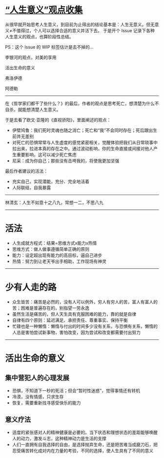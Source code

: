 # [“人生意义”观点收集](https://github.com/zzy131250/gitblog/issues/7)

从很早就开始思考人生意义，到目前为止得出的结论基本是：人生无意义。但无意义≠不值得过，个人可以选择合适的意义并活下去。
于是开个 Issue 记录下各种人生意义的观点，也算阶段性总结。

PS：这个 Issue 的 WIP 标签估计是去不掉的...

李银河的观点，对美的享用

活出生命的意义

弗洛伊德

阿德勒

---

在《哲学家们都干了些什么？》的最后，作者的观点是思考死亡，想清楚为什么不自杀，就能想清楚人生意义。

于是去看了欧文·亚隆的《直视骄阳》，里面阐述的观点：

- 伊壁鸠鲁：我们死时灵魂也随之消亡；死亡和“我”不会同时存在；死后跟出生前并无差别
- 对死亡的恐惧常常与人生虚度的感觉紧密相关，觉醒体验把我们从日常琐事中拉出来，拉进本真的存在之中。通过波动影响，你的生命直接或间接对他人产生重要影响，这可以减少死亡焦虑
- 尼采：成为你自己；那些没有击垮我的，将使我更加坚强

最后作者建议的活法：

- 充实自己，实现潜能，充分、完全地活着
- 人际联结，自我暴露

---

林清玄：人生不如意十之八九，常想一二，不思八九

---

# 活法
- 人生成就方程式：结果=思维方式x能力x热情
- 思维方式：做人做事遵循简单正确的原则
- 能力：设定超出现有能力的高目标，逼自己进步
- 热情：努力到让老天爷出手相助，工作现场有神灵

---

# 少有人走的路
- 众生皆苦：痛苦是必然的，没有人可以例外，穷人有穷人的苦，富人有富人的苦；困难是普遍存在的，别指望一劳永逸
- 虽然生活是痛苦的，但人天生具有克服困难的能力，靠的就是自律
- 自律有四个原则：延迟满足、承担责任、尊重事实、保持平衡
- 忙碌也是一种懒惰：懒惰与付出的时间多少没有关系，与恐惧有关系，懒惰的人总是害怕尝试新事物，害怕改变，因为尝试和改变都需要付出努力

---

# 活出生命的意义
## 集中营犯人的心理发展
- 恐惧，不知道下一秒的死活；但会“暂时性迷惑”，觉得事情还有转机
- 冷漠，没有情感，只求生存
- 恢复，需要重新找寻感受快乐的能力

## 意义疗法
- 适度的紧张感对人的精神健康是必要的。当下状态和理想状态的差距能够唤醒人的动力，激发斗志，这种精神动力是生活的支撑
- 人们一直拥有自我选择的自由，是选择抛弃生命，还是把苦难当成磨刀石，把忍受痛苦转化成对内在力量的考验，不同的选择，使人生具有了不同的意义